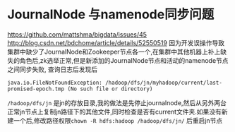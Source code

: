 # JournalNode 与namenode同步问题

https://github.com/mattshma/bigdata/issues/45
http://blog.csdn.net/bdchome/article/details/52550519
因为开发误操作导致集群中缺少了JournalNode和Zookeeper节点各一个,在集群中其他机器上补上缺失的角色后,zk选举正常,但是新添加的JournalNode节点和活动的namenode节点之间同步失败,
查询日志后发现后
```
java.io.FileNotFoundException: /hadoop/dfs/jn/myhadoop/current/last-promised-epoch.tmp (No such file or directory)
```
`/hadoop/dfs/jn` 是jn的存放目录,我的做法是先停止journalnode,然后从另外两台正常jn节点上复制jn路径下的其他文件,同时检查是否有current文件夹.如果没有新建一个后,修改路径权限`chown -R hdfs:hadoop /hadoop/dfs/jn/` 后重启jn节点 